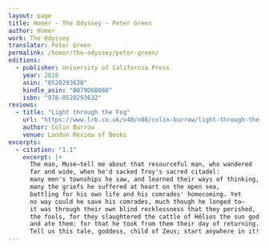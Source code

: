 ```yaml
---
layout: page
title: Homer - The Odyssey - Peter Green
author: Homer
work: The Odyssey
translator: Peter Green
permalink: /homer/the-odyssey/peter-green/
editions:
  - publisher: University of California Press
    year: 2018
    asin: "0520293630"
    kindle_asin: "B079D6BQ88"
    isbn: "978-0520293632"
reviews:
  - title: "Light through the Fog"
    url: "https://www.lrb.co.uk/v40/n08/colin-burrow/light-through-the-fog"
    author: Colin Burrow
    venue: London Review of Books
excerpts:
  - citation: "1.1"
    excerpt: |+
      The man, Muse—tell me about that resourceful man, who wandered
      far and wide, when he'd sacked Troy's sacred citadel:
      many men's townships he saw, and learned their ways of thinking,
      many the griefs he suffered at heart on the open sea,
      battling for his own life and his comrades' homecoming. Yet
      no way could he save his comrades, much though he longed to—
      it was through their own blind recklessness that they perished,
      the fools, for they slaughtered the cattle of Hēlios the sun god
      and ate them: for that he took from them their day of returning.
      Tell us this tale, goddess, child of Zeus; start anywhere in it!
---
```

